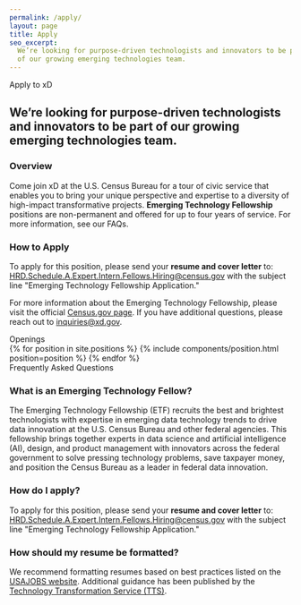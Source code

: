 ```yaml
---
permalink: /apply/
layout: page
title: Apply
seo_excerpt:
  We’re looking for purpose-driven technologists and innovators to be part
  of our growing emerging technologies team.
---
```

<section class="apply-overview">
  <div class="grid-container">
    <div class="section-breadcrumb">Apply to xD</div>
    <h2>
      We’re looking for purpose-driven technologists and innovators to be part
      of our growing emerging technologies team.
    </h2>
    <div class="grid-row grid-gap-lg">
      <div class="tablet:grid-col-6">
        <h3>Overview</h3>
        <p>
          Come join xD at the U.S. Census Bureau for a tour of civic service 
          that enables you to bring your unique perspective and expertise to a 
          diversity of high-impact transformative projects. <strong>Emerging
          Technology Fellowship</strong> positions are non-permanent and offered
          for up to four years of service. For more information, see our FAQs.
        </p>
      </div>
      <div class="tablet:grid-col-6">
        <h3>How to Apply</h3>
        <p>
          To apply for this position, please send your <strong>resume and cover letter</strong> to: <a class="usa-link long-link" href="mailto:HRD.Schedule.A.Expert.Intern.Fellows.Hiring@census.gov?subject=Emerging Technology Fellowship Application">HRD.Schedule.A.Expert.Intern.Fellows.Hiring@census.gov</a> with the subject line "Emerging Technology Fellowship Application."
        </p>
        <p>
          For more information about the Emerging Technology Fellowship, please visit the official 
          <a class="usa-link" href="https://www.census.gov/about/census-careers/opportunities/programs/etf.html" target="_blank">Census.gov page</a>. If you have additional questions, please reach out to <a class="usa-link long-link" href="mailto:inquiries@xd.gov">inquiries@xd.gov</a>.
        </p>
      </div>
    </div>
  </div>
</section>
<section class="apply-openings">
  <div class="grid-container">
    <div class="section-breadcrumb">Openings</div>
    <div class="grid-row">
      {% for position in site.positions %}
        {% include components/position.html position=position %}
      {% endfor %}
    </div>
  </div>
</section>

<section class="apply-overview apply-faq">
  <div class="grid-container">
    <div class="section-breadcrumb">Frequently Asked Questions</div>
    <div class="grid-row">
      <div class="grid-col-12">
        <div class="faq">
          <h3>What is an Emerging Technology Fellow?</h3>
          <p>
            The Emerging Technology Fellowship (ETF) recruits the best and 
            brightest technologists with expertise in emerging data technology 
            trends to drive data innovation at the U.S. Census Bureau and other 
            federal agencies. This fellowship brings together experts in data 
            science and artificial intelligence (AI), design, and product 
            management with innovators across the federal government to solve 
            pressing technology problems, save taxpayer money, and position the 
            Census Bureau as a leader in federal data innovation.
          </p>
        </div>
        <div class="faq">
          <h3>How do I apply?</h3>
          <p>
            To apply for this position, please send your <strong>resume and cover letter</strong> to: <a class="usa-link long-link" href="mailto:HRD.Schedule.A.Expert.Intern.Fellows.Hiring@census.gov?subject=Emerging Technology Fellowship Application">HRD.Schedule.A.Expert.Intern.Fellows.Hiring@census.gov</a> with the subject line "Emerging Technology Fellowship Application."
          </p>
        </div>
        <div class="faq">
          <h3>How should my resume be formatted?</h3>
          <p>
            We recommend formatting resumes based on best practices listed on the <a class="usa-link" href="https://www.usajobs.gov/Help/faq/application/documents/resume/what-to-include/" target="_blank">USAJOBS website</a>. Additional guidance has been published by the <a class="usa-link" href="https://handbook.tts.gov/resume/" target="_blank">Technology Transformation Service (TTS)</a>.
          </p>
        </div>
      </div>
    </div>
  </div>
</section>
